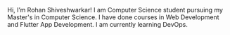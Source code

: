 Hi, I’m Rohan Shiveshwarkar!
I am Computer Science student pursuing my Master's in Computer Science.
I have done courses in Web Development and Flutter App Development. I am currently learning DevOps.
